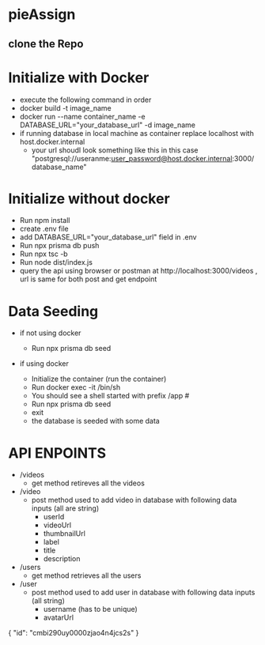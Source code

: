 # pieAssign

## clone the Repo

# Initialize with Docker
 - execute the following command in order 
 - docker build -t image_name
 - docker run --name container_name -e DATABASE_URL="your_database_url" -d image_name
 - if running database in local machine as container replace localhost with host.docker.internal
    - your url shoudl look something like this in this case "postgresql://useranme:user_password@host.docker.internal:3000/database_name"

# Initialize without docker 

- Run npm install
- create .env file
- add DATABASE_URL="your_database_url" field in .env
- Run npx prisma db push 
- Run npx tsc -b
- Run node dist/index.js
- query the api using browser or postman at http://localhost:3000/videos , url is same for both post and get endpoint

# Data Seeding

- if not using docker
    - Run npx prisma db seed

- if using docker
    - Initialize the container (run the container)
    - Run docker exec -it <container-id> /bin/sh
    - You should see a shell started with prefix /app #
    - Run npx prisma db seed
    - exit 
    - the database is seeded with some data 

# API ENPOINTS

- /videos 
    - get method retireves all the videos
- /video
    - post method used to add video in database with following data inputs (all are string)
        - userId
        - videoUrl
        - thumbnailUrl
        - label
        - title
        - description 
- /users
    - get method retrieves all the users
- /user
    - post method used to add user in database with following data inputs (all string)
        - username (has to be unique)
        - avatarUrl

{
    "id": "cmbi290uy0000zjao4n4jcs2s"
}